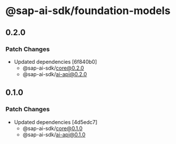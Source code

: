 # @sap-ai-sdk/foundation-models

## 0.2.0

### Patch Changes

- Updated dependencies [6f840b0]
  - @sap-ai-sdk/core@0.2.0
  - @sap-ai-sdk/ai-api@0.2.0

## 0.1.0

### Patch Changes

- Updated dependencies [4d5edc7]
  - @sap-ai-sdk/core@0.1.0
  - @sap-ai-sdk/ai-api@0.1.0
